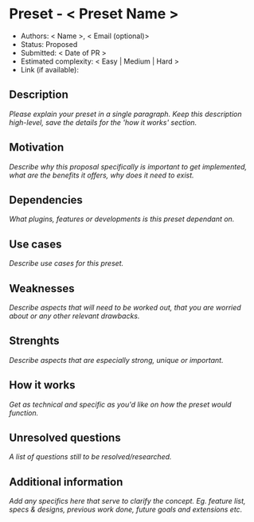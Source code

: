 # Preset - < Preset Name >

- Authors: < Name >, < Email (optional)>
- Status: Proposed
- Submitted: < Date of PR >
- Estimated complexity: < Easy | Medium | Hard >
- Link (if available):

## Description

_Please explain your preset in a single paragraph. Keep this description high-level, save the details for the 'how it works' section._

## Motivation

_Describe why this proposal specifically is important to get implemented, what are the benefits it offers, why does it need to exist._

## Dependencies

_What plugins, features or developments is this preset dependant on._

## Use cases

_Describe use cases for this preset._

## Weaknesses

_Describe aspects that will need to be worked out, that you are worried about or any other relevant drawbacks._

## Strenghts

_Describe aspects that are especially strong, unique or important._

## How it works

_Get as technical and specific as you'd like on how the preset would function._

## Unresolved questions

_A list of questions still to be resolved/researched._

## Additional information

_Add any specifics here that serve to clarify the concept. Eg. feature list, specs & designs, previous work done, future goals and extensions etc._
